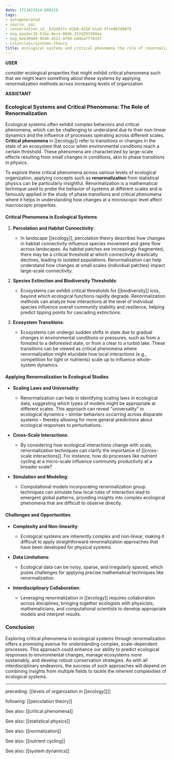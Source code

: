 ```yaml
---
date: 1713421914.880218
tags:
- autogenerated
- source__oai
- conversation_id__61bd81fc-61b8-4220-b1a9-3fce967d9074
- msg_aaa2ec18-51ba-4ece-80db-257d293368aa
- msg_6ee30460-85d0-4522-af50-eddea7f70337
- colorclass/systems-theory
title: ecological systems and critical phenomena the role of renormalization
---
```


**USER**

consider ecological properties that might exhibit critical phenomena such that we might learn something about these systems by applying renormalization methods across increasing levels of organization


**ASSISTANT**

### Ecological Systems and Critical Phenomena: The Role of Renormalization

Ecological systems often exhibit complex behaviors and critical phenomena, which can be challenging to understand due to their non-linear dynamics and the influence of processes operating across different scales. **Critical phenomena** in [[ecology]] refer to transitions or changes in the state of an ecosystem that occur when environmental conditions reach a certain threshold. These phenomena are characterized by large-scale effects resulting from small changes in conditions, akin to phase transitions in physics.

To explore these critical phenomena across various levels of ecological organization, applying concepts such as **renormalization** from statistical physics can be particularly insightful. Renormalization is a mathematical technique used to probe the behavior of systems at different scales and is famously applied in the study of phase transitions and critical phenomena where it helps in understanding how changes at a microscopic level affect macroscopic properties.

#### Critical Phenomena in Ecological Systems

1. **Percolation and Habitat Connectivity**:
   - In landscape [[ecology]], percolation theory describes how changes in habitat connectivity influence species movement and gene flow across landscapes. As habitat patches are increasingly fragmented, there may be a critical threshold at which connectivity drastically declines, leading to isolated populations. Renormalization can help understand how changes at small scales (individual patches) impact large-scale connectivity.

2. **Species Extinction and Biodiversity Thresholds**:
   - Ecosystems can exhibit critical thresholds for [[biodiversity]] loss, beyond which ecological functions rapidly degrade. Renormalization methods can analyze how interactions at the level of individual species influence overall community stability and resilience, helping predict tipping points for cascading extinctions.

3. **Ecosystem Transitions**:
   - Ecosystems can undergo sudden shifts in state due to gradual changes in environmental conditions or pressures, such as from a forested to a deforested state, or from a clear to a turbid lake. These transitions can be viewed as critical phenomena where renormalization might elucidate how local interactions (e.g., competition for light or nutrients) scale up to influence whole-system dynamics.

#### Applying Renormalization to Ecological Studies

- **Scaling Laws and Universality**:
  - Renormalization can help in identifying scaling laws in ecological data, suggesting which types of models might be appropriate at different scales. This approach can reveal "universality" in ecological dynamics – similar behaviors occurring across disparate systems – thereby allowing for more general predictions about ecological responses to perturbations.

- **Cross-Scale Interactions**:
  - By considering how ecological interactions change with scale, renormalization techniques can clarify the importance of [[cross-scale interactions]]. For instance, how do processes like nutrient cycling at a micro-scale influence community productivity at a broader scale?

- **Simulation and Modeling**:
  - Computational models incorporating renormalization group techniques can simulate how local rules of interaction lead to emergent global patterns, providing insights into complex ecological phenomena that are difficult to observe directly.

#### Challenges and Opportunities

- **Complexity and Non-linearity**:
  - Ecological systems are inherently complex and non-linear, making it difficult to apply straightforward renormalization approaches that have been developed for physical systems.

- **Data Limitations**:
  - Ecological data can be noisy, sparse, and irregularly spaced, which poses challenges for applying precise mathematical techniques like renormalization.

- **Interdisciplinary Collaboration**:
  - Leveraging renormalization in [[ecology]] requires collaboration across disciplines, bringing together ecologists with physicists, mathematicians, and computational scientists to develop appropriate models and interpret results.

### Conclusion

Exploring critical phenomena in ecological systems through renormalization offers a promising avenue for understanding complex, scale-dependent processes. This approach could enhance our ability to predict ecological responses to environmental changes, manage ecosystems more sustainably, and develop robust conservation strategies. As with all interdisciplinary endeavors, the success of such approaches will depend on combining insights from multiple fields to tackle the inherent complexities of ecological systems.


---

preceding: [[levels of organization in [[ecology]]]]  


following: [[percolation theory]]

See also: [[critical phenomena]]


See also: [[statistical physics]]


See also: [[normalization]]


See also: [[nutrient cycling]]


See also: [[system dynamics]]